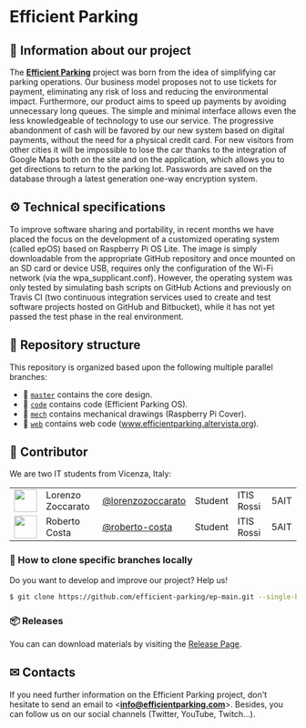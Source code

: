Efficient Parking
==============

## 📜 Information about our project
The [**Efficient Parking**](http://efficientparking.altervista.org/) project was born from the idea of simplifying car parking operations. Our business model proposes not to use tickets for payment, eliminating any risk of loss and reducing the environmental impact. Furthermore, our product aims to speed up payments by avoiding unnecessary long queues. The simple and minimal interface allows even the less knowledgeable of technology to use our service. The progressive abandonment of cash will be favored by our new system based on digital payments, without the need for a physical credit card.
For new visitors from other cities it will be impossible to lose the car thanks to the integration of Google Maps both on the site and on the application, which allows you to get directions to return to the parking lot.
Passwords are saved on the database through a latest generation one-way encryption system.

## ⚙ Technical specifications

To improve software sharing and portability, in recent months we have
placed the focus on the development of a customized operating system (called
epOS) based on Raspberry Pi OS Lite. The image is simply downloadable
from the appropriate GitHub repository and once mounted on an SD card or device
USB, requires only the configuration of the Wi-Fi network (via the
wpa_supplicant.conf).
However, the operating system was only tested by simulating bash scripts on GitHub
Actions and previously on Travis CI (two continuous integration services
used to create and test software projects hosted on GitHub and Bitbucket),
while it has not yet passed the test phase in the real environment.

## 🌳 Repository structure
This repository is organized based upon the following multiple parallel branches:
- 🔘 [`master`](../../tree/master) contains the core design.
- 🔘 [`code`](../../tree/code) contains code (Efficient Parking OS).
- 🔘 [`mech`](../../tree/mech) contains mechanical drawings (Raspberry Pi Cover).
- 🔘 [`web`](../../tree/web) contains web code (www.efficientparking.altervista.org).

## 👥 Contributor

We are two IT students from Vicenza, Italy:

| | | | | | |
|:---|:---|:---|:---:|:---|:---|
| [<img src="https://github.com/lorenzozoccarato.png" width="40">](https://github.com/lorenzozoccarato) | Lorenzo Zoccarato | [@lorenzozoccarato](https://github.com/lorenzozoccarato) | Student |ITIS Rossi| 5AIT|
| [<img src="https://github.com/roberto-costa.png" width="40">](https://github.com/roberto-costa) | Roberto Costa | [@roberto-costa](https://github.com/roberto-costa) | Student |ITIS Rossi| 5AIT|

### 🔽 How to clone specific branches locally
Do you want to develop and improve our project? Help us!
```sh
$ git clone https://github.com/efficient-parking/ep-main.git --single-branch --branch <branch-name>
```
### 📦 Releases
You can can download materials by visiting the [Release Page](../../releases).

## ✉ Contacts
If you need further information on the Efficient Parking project, don't hesitate to send an email to <**info@efficientparking.com**>. 
Besides, you can follow us on our social channels (Twitter, YouTube, Twitch...).

